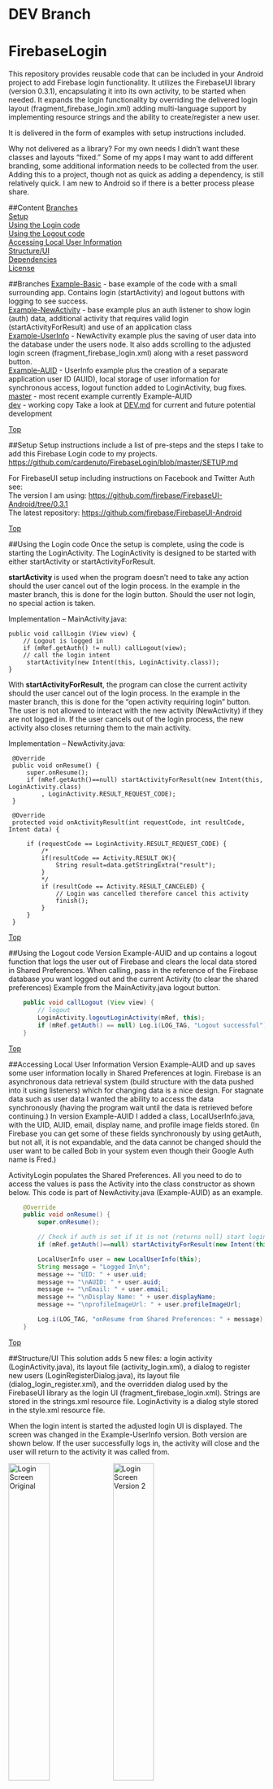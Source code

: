 # DEV Branch

# FirebaseLogin
This repository provides reusable code that can be included in your Android project to add Firebase login functionality. It utilizes the FirebaseUI library (version 0.3.1), encapsulating it into its own activity, to be started when needed. It expands the login functionality by overriding the delivered login layout (fragment_firebase_login.xml) adding multi-language support by implementing resource strings and the ability to create/register a new user.  

It is delivered in the form of examples with setup instructions included. 

Why not delivered as a library? For my own needs I didn’t want these classes and layouts “fixed.” Some of my apps I may want to add different branding, some additional information needs to be collected from the user. Adding this to a project, though not as quick as adding a dependency, is still relatively quick. I am new to Android so if there is a better process please share. 

##Content
[Branches](https://github.com/cardenuto/FirebaseLogin#branches)
<br>[Setup](https://github.com/cardenuto/FirebaseLogin#setup)
<br>[Using the Login code](https://github.com/cardenuto/FirebaseLogin#using-the-login-code)
<br>[Using the Logout code](https://github.com/cardenuto/FirebaseLogin#using-the-logout-code)
<br>[Accessing Local User Information](https://github.com/cardenuto/FirebaseLogin#accessing-local-user-information)
<br>[Structure/UI](https://github.com/cardenuto/FirebaseLogin#structureui)
<br>[Dependencies](https://github.com/cardenuto/FirebaseLogin#dependencies)
<br>[License](https://github.com/cardenuto/FirebaseLogin#license)

##Branches
[Example-Basic](https://github.com/cardenuto/FirebaseLogin/tree/Example-Basic) - base example of the code with a small surrounding app. Contains login (startActivity)  and logout buttons with logging to see success.
<br>[Example-NewActivity](https://github.com/cardenuto/FirebaseLogin/tree/Example-NewActivity) - base example plus an auth listener to show login (auth) data, additional activity that requires valid login (startActivityForResult) and use of an application class
<br>[Example-UserInfo](https://github.com/cardenuto/FirebaseLogin/tree/Example-UserInfo) - NewActivity example plus the saving of user data into the database under the users node. It also adds scrolling to the adjusted login screen (fragment_firebase_login.xml) along with a reset password button.
<br>[Example-AUID](https://github.com/cardenuto/FirebaseLogin/tree/Example-AUID) - UserInfo example plus the creation of a separate application user ID (AUID), local storage of user information for synchronous access, logout function added to LoginActivity, bug fixes.
<br>[master](https://github.com/cardenuto/FirebaseLogin) - most recent example currently Example-AUID
<br>[dev](https://github.com/cardenuto/FirebaseLogin/tree/dev) - working copy Take a look at [DEV.md](https://github.com/cardenuto/FirebaseLogin/blob/dev/DEV.md) for current and future potential development

[Top](https://github.com/cardenuto/FirebaseLogin#content)

##Setup
Setup instructions include a list of pre-steps and the steps I take to add this Firebase Login code to my projects. https://github.com/cardenuto/FirebaseLogin/blob/master/SETUP.md

For FirebaseUI setup including instructions on Facebook and Twitter Auth see: 
<br>The version I am using: https://github.com/firebase/FirebaseUI-Android/tree/0.3.1
<br>The latest repository: https://github.com/firebase/FirebaseUI-Android

[Top](https://github.com/cardenuto/FirebaseLogin#content)

##Using the Login code
Once the setup is complete, using the code is starting the LoginActivity. The LoginActivity is designed to be started with either startActivity or startActivityForResult. 

<b>startActivity</b> is used when the program doesn’t need to take any action should the user cancel out of the login process. In the example in the master branch, this is done for the login button. Should the user not login, no special action is taken.  

Implementation – MainActivity.java: 

    public void callLogin (View view) {
        // Logout is logged in
        if (mRef.getAuth() != null) callLogout(view);
        // call the login intent
         startActivity(new Intent(this, LoginActivity.class));
    }


With <b>startActivityForResult</b>, the program can close the current activity should the user cancel out of the login process. In the example in the master branch, this is done for the “open activity requiring login” button.  The user is not allowed to interact with the new activity (NewActivity) if they are not logged in. If the user cancels out of the login process, the new activity also closes returning them to the main activity. 

Implementation – NewActivity.java: 

     @Override
     public void onResume() {
         super.onResume();
         if (mRef.getAuth()==null) startActivityForResult(new Intent(this, LoginActivity.class)
             , LoginActivity.RESULT_REQUEST_CODE);
     }
     
     @Override
     protected void onActivityResult(int requestCode, int resultCode, Intent data) {
     
         if (requestCode == LoginActivity.RESULT_REQUEST_CODE) {
             /*
             if(resultCode == Activity.RESULT_OK){
                 String result=data.getStringExtra("result");
             }
             */
             if (resultCode == Activity.RESULT_CANCELED) {
                 // Login was cancelled therefore cancel this activity
                 finish();
             }
         }
     }

[Top](https://github.com/cardenuto/FirebaseLogin#content)

##Using the Logout code
Version Example-AUID and up contains a logout function that logs the user out of Firebase and clears the local data stored in Shared Preferences.
When calling, pass in the reference of the Firebase database you want logged out and the current Activity (to clear the shared preferences) Example from the MainActivity.java logout button.

```java
    public void callLogout (View view) {
        // logout
        LoginActivity.logoutLoginActivity(mRef, this);
        if (mRef.getAuth() == null) Log.i(LOG_TAG, "Logout successful");
    }
```

[Top](https://github.com/cardenuto/FirebaseLogin#content)

##Accessing Local User Information
Version Example-AUID and up saves some user information locally in Shared Preferences at login. Firebase is an asynchronous data retrieval system (build structure with the data pushed into it using listeners) which for changing data is a nice design. For stagnate data such as user data I wanted the ability to access the data synchronously (having the program wait until the data is retrieved before continuing.) In version Example-AUID I added a class, LocalUserInfo.java, with the UID, AUID, email, display name, and profile image fields stored. (In Firebase you can get some of these fields synchronously by using getAuth, but not all, it is not expandable, and the data cannot be changed should the user want to be called Bob in your system even though their Google Auth name is Fred.)

ActivityLogin populates the Shared Preferences. All you need to do to access the values is pass the Activity into the class constructor as shown below.
This code is part of NewActivity.java (Example-AUID) as an example.

```java
    @Override
    public void onResume() {
        super.onResume();

        // Check if auth is set if it is not (returns null) start login activity
        if (mRef.getAuth()==null) startActivityForResult(new Intent(this, LoginActivity.class), LoginActivity.RESULT_REQUEST_CODE);

        LocalUserInfo user = new LocalUserInfo(this);
        String message = "Logged In\n";
        message += "UID: " + user.uid;
        message += "\nAUID: " + user.auid;
        message += "\nEmail: " + user.email;
        message += "\nDisplay Name: " + user.displayName;
        message += "\nprofileImageUrl: " + user.profileImageUrl;

        Log.i(LOG_TAG, "onResume from Shared Preferences: " + message);
    }
```

[Top](https://github.com/cardenuto/FirebaseLogin#content)

##Structure/UI
This solution adds 5 new files: a login activity (LoginActivity.java), its layout file (activity_login.xml), a dialog to register new users (LoginRegisterDialog.java), its layout file (dialog_login_register.xml), and the overridden dialog used by the FirebaseUI library as the login UI (fragment_firebase_login.xml). Strings are stored in the strings.xml resource file. LoginActivity is a dialog style stored in the style.xml resource file.

When the login intent is started the adjusted login UI is displayed. The screen was changed in the Example-UserInfo version. Both version are shown below.
If the user successfully logs in, the activity will close and the user will return to the activity it was called from.

<img src="https://github.com/cardenuto/FirebaseLogin/blob/master/device-2016-04-22-211208.png" alt="Login Screen Original" width="40%">
<img src="https://github.com/cardenuto/FirebaseLogin/blob/master/device-2016-04-23-191257.png" alt="Login Screen Version 2" width="40%">

Should the user dismiss the login screen without logging in, the login activity’s UI will display.

<img src="https://github.com/cardenuto/FirebaseLogin/blob/master/device-2016-04-22-211205.png" alt="Step Screen" width="40%">

The cancel button closes the activity, the login button return to the adjusted login UI where the user can create a new account should they wish.

<img src="https://github.com/cardenuto/FirebaseLogin/blob/master/device-2016-04-22-211202.png" alt="Step Screen" width="40%">
<img src="https://github.com/cardenuto/FirebaseLogin/blob/master/device-2016-04-22-211151.png" alt="Step Screen" width="40%">

Error checking is performed on the form before the user is able to login. The login button closes the activity returning the user to the prior activity. The cancel button brings the user back to the adjusted login UI. 

[Top](https://github.com/cardenuto/FirebaseLogin#content)

##Dependencies

Android Support
<br>com.android.support:appcompat-v7:23.2.0

Firebase
<br>com.firebase:firebase-client-android:2.5.1
<br>com.firebaseui:firebase-ui:0.3.1

Google Authentication
<br>com.google.android.gms:play-services-auth:8.4.0

[Top](https://github.com/cardenuto/FirebaseLogin#content)

##License

[The MIT License (MIT) Copyright (c) 2016 cardenuto](https://github.com/cardenuto/FirebaseLogin/blob/master/LICENSE)

[Top](https://github.com/cardenuto/FirebaseLogin#content)
